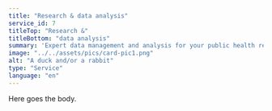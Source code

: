 ```yaml
---
title: "Research & data analysis"
service_id: 7
titleTop: "Research &"
titleBottom: "data analysis"
summary: 'Expert data management and analysis for your public health research project.'
image: "../../assets/pics/card-pic1.png"
alt: "A duck and/or a rabbit"
type: "Service"
language: "en"
---
```


Here goes the body.
